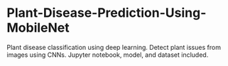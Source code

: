 # Plant-Disease-Prediction-Using-MobileNet
Plant disease classification using deep learning. Detect plant issues from images using CNNs. Jupyter notebook, model, and dataset included.
